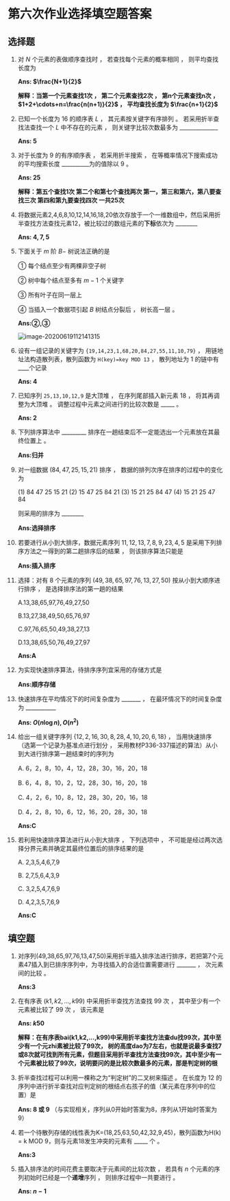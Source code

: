# 第六次作业选择填空题答案



## 选择题

1. 对 $N$ 个元素的表做顺序查找时 ， 若查找每个元素的概率相同 ， 则平均查找长度为

   **Ans: $\frac{N+1}{2}$**

   **解释：当第一个元素查找1次 ， 第二个元素查找2次 ， 第n个元素查找n次 ， $1+2+\cdots+n=\frac{n(n+1)}{2}$ ， 平均查找长度为 $\frac{n+1}{2}$**

   

2. 已知一个长度为 $16$ 的顺序表 $L$ ， 其元素按关键字有序排列 。 若采用折半查找法查找一个 $L$ 中不存在的元素 ， 则关键字比较次数最多为 \_\_\_\_\_\_\_\_\_\_\_\_\_\_

   **Ans: $5$** 

   

3. 对于长度为 $9$ 的有序顺序表 ， 若采用折半搜索 ， 在等概率情况下搜索成功的平均搜索长度  \_\_\_\_\_\_\_\_\_\_为的值除以 $9$ 。

   **Ans: $25$**

   **解释：第五个查找1次
   第二个和第七个查找两次
   第一，第三和第六，第八要查找三次
   第四和第九要查找四次
   一共25次**

   

4. 将数据元素2,4,6,8,10,12,14,16,18,20依次存放于一个一维数组中，然后采用折半查找方法查找元素12，被比较过的数组元素的**下标**依次为 \_\_\_\_\_\_\_\_ 

   **Ans: $4,7,5$**

   

5. 下面关于 $m$ 阶 $B-$ 树说法正确的是

   ① 每个结点至少有两棵非空子树

   ② 树中每个结点至多有 $m-1$ 个关键字

   ③ 所有叶子在同一层上 

   ④ 当插入一个数据项引起 $B$ 树结点分裂后 ， 树长高一层 。

   **Ans:②,③**

   ![image-20200619112141315](C:\Users\jinann\AppData\Roaming\Typora\typora-user-images\image-20200619112141315.png)

   

6. 设有一组记录的关键字为 `{19,14,23,1,68,20,84,27,55,11,10,79}` ， 用链地址法构造散列表，散列函数为 `H(key)=key MOD 13` ， 散列地址为 $1$ 的链中有 \_\_\_\_个记录

   **Ans: $4$**

   

7. 已知序列 `25,13,10,12,9` 是大顶堆 ， 在序列尾部插入新元素 $18$ ， 将其再调整为大顶堆 。 调整过程中元素之间进行的比较次数是 \_\_\_\_\_ 。

   **Ans: $2$**

   

8. 下列排序算法中 \_\_\_\_\_\_\_\_\_ 排序在一趟结束后不一定能选出一个元素放在其最终位置上 。

   **Ans:归并**

   

9. 对一组数据 $(84,47,25,15,21)$ 排序 ， 数据的排列次序在排序的过程中的变化为

   (1) 84 47 25 15 21
   (2) 15 47 25 84 21
   (3) 15 21 25 84 47
   (4) 15 21 25 47 84

   则采用的排序为 \_\_\_\_\_\_\_\_

   **Ans:选择排序**

   

10. 若要进行从小到大排序，数据元素序列 $11,12,13,7,8,9,23,4,5$ 是采用下列排序方法之一得到的第二趟排序后的结果 ， 则该排序算法只能是

    **Ans:插入排序**

    

11. 选择：对有 $8$ 个元素的序列 $(49,38,65,97,76,13,27,50)$ 按从小到大顺序进行排序 ， 是选择排序法的第一趟的结果

    A.13,38,65,97,76,49,27,50

    B.13,27,38,49,50,65,76,97

    C.97,76,65,50,49,38,27,13

    D.13,38,65,50,76,49,27,97

    **Ans:A**

    

12. 为实现快速排序算法，待排序序列宜采用的存储方式是

    **Ans:顺序存储**

    

13. 快速排序在平均情况下的时间复杂度为 \_\_\_\_\_\_\_ ， 在最环情况下的时间复杂度为 \_\_\_\_\_\_\_\_\_\_\_

    **Ans: $O(n\log n),O(n^2)$**

    

14. 给出一组关键字序列 $\{12,2,16,30,8,28,4,10,20,6,18\}$ ， 当用快速排序（选第一个记录为基准点进行划分 ， 采用教材P336-337描述的算法）从小到大进行排序第一趟结束时的序列为

    A. 6，2，8，10，4，12，28，30，16，20，18

    B. 6，4，8，10，2，12，28，30，16，20，18

    C. 4，2，6，10，8，12，28，30，20，16，18

    D. 4，2，8，10，6，12，16，20，28，30，18

    **Ans:C**

    

15. 若利用快速排序算法进行从小到大排序 ， 下列选项中 ， 不可能是经过两次选择分界元素并确定其最终位置后的排序结果的是

    A. 2,3,5,4,6,7,9

    B. 2,7,5,6,4,3,9

    C. 3,2,5,4,7,6,9

    D. 4,2,3,5,7,6,9

    **Ans:C**



## 填空题

1. 对序列(49,38,65,97,76,13,47,50)采用折半插入排序法进行排序，若把第7个元素47插入到已排序序列中，为寻找插入的合适位置需要进行 \_\_\_\_\_\_\_ ， 次元素间的比较 。

   **Ans:3**

   

2. 在有序表 $(k1,k2,...,k99)$ 中采用折半查找方法查找 $99$ 次 ， 其中至少有一个元素被比较了 $99$ 次 ， 该元素是

   **Ans: $k50$**

   **解释：在有序表bai(k1,k2,...,k99)中采用折半查找方法查du找99次，其中至少有一个元zhi素被比较了99次，
   树的高度dao为7左右，也就是说最多查找7或8次就可找到所有元素，但题目采用折半查找方法查找99次，其中至少有一个元素被比较了99次，说明要问的是比较次数最多的元素，那是判定树的根**

   

3. 折半查找过程可以利用一棵称之为“判定树”的二叉树来描述 。 在长度为 $12$ 的序列中进行折半查找对应判定树的根结点右孩子的值（某元素在序列中的位置）是

   **Ans: $8$ 或 $9$**	 （与实现相关，序列从0开始时答案为8，序列从1开始时答案为9）

   

4. 若一个待散列存储的线性表为K=(18,25,63,50,42,32,9,45)，散列函数为H(k) = k MOD 9，则与元素18发生冲突的元素有 \_\_\_\_\_ 个 。

   **Ans:3**

   

5. 插入排序法的时间花费主要取决于元素间的比较次数 ， 若具有 $n$ 个元素的序列初始时已经是一个**递增**序列 ， 则排序过程中一共要进行 。

   **Ans: $n-1$**